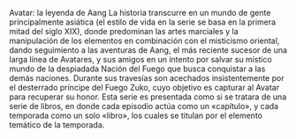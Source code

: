 Avatar: la leyenda de Aang
La historia transcurre en un mundo de gente principalmente asiática (el estilo de vida en la serie se basa en la primera mitad del siglo XIX), donde predominan las artes marciales y la manipulación de los elementos en combinación con el misticismo oriental, dando seguimiento a las aventuras de Aang, el más reciente sucesor de una larga línea de Avatares, y sus amigos en un intento por salvar su místico mundo de la despiadada Nación del Fuego que busca conquistar a las demás naciones. Durante sus travesías son acechados insistentemente por el desterrado príncipe del Fuego Zuko, cuyo objetivo es capturar al Avatar para recuperar su honor. Esta serie es presentada como si se tratara de una serie de libros, en donde cada episodio actúa como un «capítulo», y cada temporada como un solo «libro», los cuales se titulan por el elemento temático de la temporada.